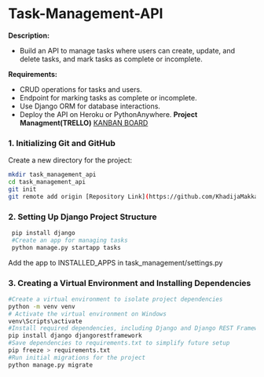 # Task-Management-API
**Description:** 
 - Build an API to manage tasks where users can create, update, and delete tasks, and mark tasks as complete or incomplete.

**Requirements:**
 - CRUD operations for tasks and users.
 - Endpoint for marking tasks as complete or incomplete.
 - Use Django ORM for database interactions.
 - Deploy the API on Heroku or PythonAnywhere.
**Project Managment(TRELLO)**
[KANBAN BOARD](https://trello.com/b/NsJUTf2w/capstone-alx)

### 1. Initializing Git and GitHub
Create a new directory for the project:
   ```bash
   mkdir task_management_api
   cd task_management_api
   git init
   git remote add origin [Repository Link](https://github.com/KhadijaMakkaoui/Task-Management-API.git) 
   ```

### 2. Setting Up Django Project Structure
   ```bash
    pip install django
    #Create an app for managing tasks
    python manage.py startapp tasks
```
Add the app to INSTALLED_APPS in task_management/settings.py

### 3. Creating a Virtual Environment and Installing Dependencies
```bash
#Create a virtual environment to isolate project dependencies
python -m venv venv
# Activate the virtual environment on Windows
venv\Scripts\activate
#Install required dependencies, including Django and Django REST Framework
pip install django djangorestframework
#Save dependencies to requirements.txt to simplify future setup
pip freeze > requirements.txt
#Run initial migrations for the project
python manage.py migrate
```

